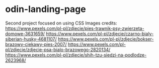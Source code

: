 # odin-landing-page
Second project focused on using CSS
Images credits:
https://www.pexels.com/pl-pl/zdjecie/pies-trawnik-psy-zwierzeta-domowe-3631659/
https://www.pexels.com/pl-pl/zdjecie/czarno-bialy-siberian-husky-4681107/
https://www.pexels.com/pl-pl/zdjecie/bokser-brazowy-ciekawy-pies-2007/
https://www.pexels.com/pl-pl/zdjecie/zdjecie-psa-bialo-brazowego-2820134/
https://www.pexels.com/pl-pl/zdjecie/shih-tzu-siedzi-na-podlodze-2623968/

